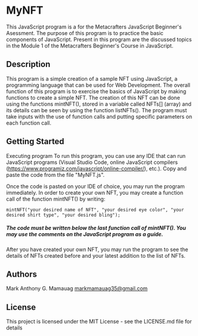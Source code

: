 # MyNFT
This JavaScript program is a for the Metacrafters JavaScript Beginner's Asessment. The purpose of this program is to practice the basic components of JavaScript. Present in this program are the discussed topics in the Module 1 of the Metacrafters Beginner's Course in JavaScript.

## Description
This program is a simple creation of a sample NFT using JavaScript, a programming language that can be used for Web Development. The overall function of this program is to exercise the basics of JavaScript by making functions to create a simple NFT. The creation of this NFT can be done using the functions mintNFT(), stored in a variable called NFTs[] (array) and its details can be seen by using the function listNFTs(). The program must take inputs with the use of function calls and putting specific parameters on each function call. 

## Getting Started
Executing program
To run this program, you can use any IDE that can run JavaScript programs (Visual Studio Code, online JavaScript compilers (https://www.programiz.com/javascript/online-compiler/), etc.). Copy and paste the code from the file "MyNFT.js".

Once the code is pasted on your IDE of choice, you may run the program immediately. In order to create your own NFT, you may create a function call of the function mintNFT() by writing:

``` mintNFT("your desired name of NFT", "your desired eye color", "your desired shirt type", "your desired bling"); ```

##### The code must be written below the last function call of mintNFT(). You may use the comments on the JavaScript program as a guide. 


After you have created your own NFT, you may run the program to see the details of NFTs created before and your latest addition to the list of NFTs.
  
## Authors

Mark Anthony G. Mamauag
markmamauag35@gmail.com

## License

This project is licensed under the MIT License - see the LICENSE.md file for details
